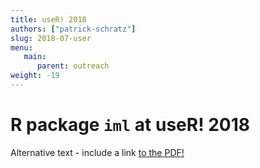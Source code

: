 ```yaml
---
title: useR! 2018
authors: ["patrick-schratz"]
slug: 2018-07-user
menu:
   main:
      parent: outreach
weight: -19
---
```


# R package `iml` at useR! 2018

<object data="../pdf/2018-07-useR.pdf" type="application/pdf" width="760px" height="570px">
  <p>Alternative text - include a link <a href="myfile.pdf">to the PDF!</a></p>
</object>
